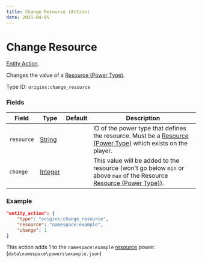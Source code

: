 ```yaml
---
title: Change Resource (Action)
date: 2021-04-05
---
```

# Change Resource

[Entity Action](../entity_actions.md).

Changes the value of a [Resource (Power Type)](../power_types/resource.md).

Type ID: `origins:change_resource`

### Fields

Field  | Type | Default | Description
-------|------|---------|-------------
`resource` | [String](../data_types/string.md) |  | ID of the power type that defines the resource. Must be a [Resource (Power Type)](../power_types/resource.md) which exists on the player.
`change` | [Integer](../data_types/integer.md) |  | This value will be added to the resource (won't go below `min` or above `max` of the Resource [Resource (Power Type)](../power_types/resource.md)).

### Example
```json
"entity_action": {
    "type": "origins:change_resource",
    "resource": "namespace:example",
    "change": 1
}
```
This action adds 1 to the `namespace:example` [resource](../power_types/resource.md) power. (`data\namespace\powers\example.json`)